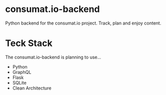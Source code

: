 # consumat.io-backend
Python backend for the consumat.io project. Track, plan and enjoy content.

# Teck Stack
The consumat.io-backend is planning to use...
- Python
- GraphQL 
- Flask
- SQLite
- Clean Architecture
